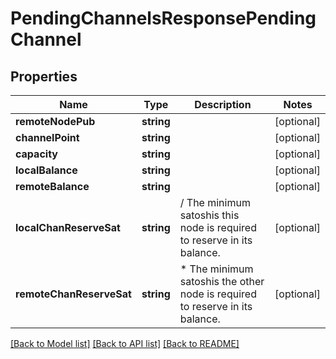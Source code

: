 # PendingChannelsResponsePendingChannel

## Properties
Name | Type | Description | Notes
------------ | ------------- | ------------- | -------------
**remoteNodePub** | **string** |  | [optional] 
**channelPoint** | **string** |  | [optional] 
**capacity** | **string** |  | [optional] 
**localBalance** | **string** |  | [optional] 
**remoteBalance** | **string** |  | [optional] 
**localChanReserveSat** | **string** | / The minimum satoshis this node is required to reserve in its balance. | [optional] 
**remoteChanReserveSat** | **string** | * The minimum satoshis the other node is required to reserve in its balance. | [optional] 

[[Back to Model list]](../README.md#documentation-for-models) [[Back to API list]](../README.md#documentation-for-api-endpoints) [[Back to README]](../README.md)


